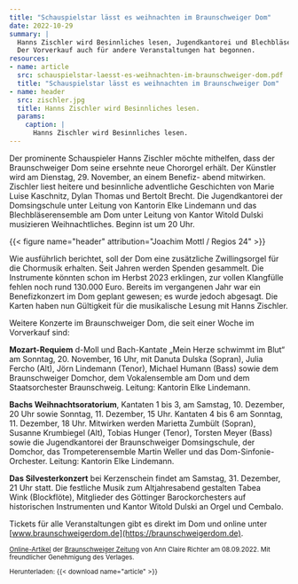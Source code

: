 ```yaml
---
title: "Schauspielstar lässt es weihnachten im Braunschweiger Dom"
date: 2022-10-29
summary: |
  Hanns Zischler wird Besinnliches lesen, Jugendkantorei und Blechbläserensemble musizieren.
  Der Vorverkauf auch für andere Veranstaltungen hat begonnen.
resources:
- name: article
  src: schauspielstar-laesst-es-weihnachten-im-braunschweiger-dom.pdf
  title: "Schauspielstar lässt es weihnachten im Braunschweiger Dom"
- name: header
  src: zischler.jpg
  title: Hanns Zischler wird Besinnliches lesen.
  params:
    caption: |
      Hanns Zischler wird Besinnliches lesen.
---
```


Der prominente Schauspieler Hanns Zischler möchte mithelfen, dass der Braunschweiger Dom seine ersehnte neue Chororgel erhält. Der Künstler wird am Dienstag, 29.&nbsp;November, an einem Benefiz-
abend mitwirken. Zischler liest heitere und besinnliche adventliche Geschichten von Marie Luise Kaschnitz, Dylan Thomas und Bertolt Brecht. Die Jugendkantorei der Domsingschule unter Leitung von Kantorin Elke Lindemann und das Blechbläserensemble am Dom unter Leitung von Kantor Witold Dulski musizieren Weihnachtliches. Beginn ist um 20&nbsp;Uhr.

{{< figure name="header" attribution="Joachim Mottl / Regios 24" >}}

Wie ausführlich berichtet, soll der Dom eine zusätzliche Zwillingsorgel für die Chormusik erhalten. Seit Jahren werden Spenden gesammelt. Die Instrumente könnten schon im Herbst&nbsp;2023 erklingen, zur vollen Klangfülle fehlen noch rund 130.000&nbsp;Euro. Bereits im vergangenen Jahr war ein Benefizkonzert im Dom geplant gewesen; es wurde jedoch abgesagt. Die Karten haben nun Gültigkeit für die musikalische Lesung mit Hanns Zischler.

Weitere Konzerte im Braunschweiger Dom, die seit einer Woche im Vorverkauf sind:

**Mozart-Requiem** d-Moll und Bach-Kantate „Mein Herze schwimmt im Blut“ am Sonntag, 20.&nbsp;November, 16&nbsp;Uhr, mit Danuta Dulska&nbsp;(Sopran), Julia Fercho&nbsp;(Alt), Jörn Lindemann&nbsp;(Tenor), Michael Humann&nbsp;(Bass) sowie dem Braunschweiger Domchor, dem Vokalensemble am Dom und dem Staatsorchester Braunschweig. Leitung: Kantorin Elke Lindemann.

**Bachs Weihnachtsoratorium**, Kantaten&nbsp;1 bis&nbsp;3, am Samstag, 10.&nbsp;Dezember, 20&nbsp;Uhr sowie Sonntag, 11.&nbsp;Dezember, 15&nbsp;Uhr. Kantaten&nbsp;4 bis&nbsp;6 am Sonntag, 11.&nbsp;Dezember, 18&nbsp;Uhr. Mitwirken werden Marietta Zumbült&nbsp;(Sopran), Susanne Krumbiegel&nbsp;(Alt), Tobias Hunger&nbsp;(Tenor), Torsten Meyer&nbsp;(Bass) sowie die Jugendkantorei der Braunschweiger Domsingschule, der Domchor, das Trompeterensemble Martin Weller und das Dom-Sinfonie-Orchester. Leitung: Kantorin Elke Lindemann.

**Das Silvesterkonzert** bei Kerzenschein findet am Samstag, 31.&nbsp;Dezember, 21&nbsp;Uhr statt. Die festliche Musik zum Altjahresabend gestalten Tabea Wink&nbsp;(Blockflöte), Mitglieder des Göttinger Barockorchesters auf historischen Instrumenten und Kantor Witold Dulski an Orgel und Cembalo.

Tickets für alle Veranstaltungen gibt es direkt im Dom und online unter [www.braunschweigerdom.de](https://braunschweigerdom.de).

<small>

[Online-Artikel](https://braunschweiger-zeitung.de/article236379805/) der [Braunschweiger Zeitung](https://braunschweiger-zeitung.de) von Ann Claire Richter am 08.09.2022.
Mit freundlicher Genehmigung des Verlages.

Herunterladen: {{< download name="article" >}}

</small>
